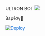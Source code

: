 ULTRON BOT
<img src="https://telegra.ph/file/44a89dae5c134fdcd8203.jpg">
</p> 
∂ερℓσү🔱

<a href="https://dashboard.heroku.com/new?button-url=https%3A%2F%2Fgithub.com%2FMickeyxD%2FDetronUserBot&template=https%3A%2F%2Fgithub.com%2FMickeyxD%2FDetronUserBot" rel="nofollow" style="background-color: initial; box-sizing: border-box; color: #0366d6; text-decoration-line: none;"><img alt="Deploy" data-canonical-src="https://www.herokucdn.com/deploy/button.svg" src="https://camo.githubusercontent.com/83b0e95b38892b49184e07ad572c94c8038323fb/68747470733a2f2f7777772e6865726f6b7563646e2e636f6d2f6465706c6f792f627574746f6e2e737667" style="border-style: none; box-sizing: initial; max-width: 100%;" /></a></div>
</a>
